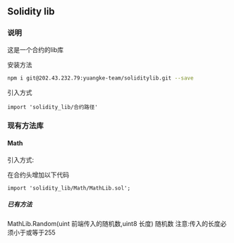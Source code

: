 ## Solidity lib
### 说明 
这是一个合约的lib库

安装方法
```bash
npm i git@202.43.232.79:yuangke-team/soliditylib.git --save
```
引入方式
```sol
import 'solidity_lib/合约路径'
```
### 现有方法库

#### Math
引入方式:

在合约头增加以下代码

```sol
import 'solidity_lib/Math/MathLib.sol';
```
##### 已有方法

MathLib.Random(uint 前端传入的随机数,uint8 长度) 随机数
注意:传入的长度必须小于或等于255
